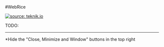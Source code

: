 #WebRice

<a href="https://u.teknik.io/1NVwkO.png"><img src="https://u.teknik.io/1NVwkO.png" title="source: teknik.io" /></a>

TODO:

----
  
  *Hide the "Close, Minimize and Window" buttons in the top right
